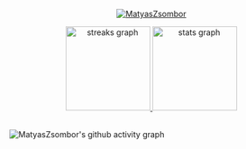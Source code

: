 <div align="center">
        <a href="https://github.com/MatyasZsombor">
                <p><img src="https://github-readme-stats.vercel.app/api/top-langs?username=MatyasZsombor&show_icons=true&locale=en&layout=compact&theme=gotham" alt="MatyasZsombor" /></p>
  <img src="https://streak-stats.demolab.com?user=MatyasZsombor&theme=gotham&hide_border=true&border_radius=0&background=000000&" height="150" alt="streaks graph"  />
  <img src="https://github-readme-stats-eight-theta.vercel.app/api?username=MatyasZsombor&custom_title=MatyasZsombor's%20GitHub%20Stats&show_icons=true&theme=gotham&hide_border=true&bg_color=000000&border_radius=0&count_private=true" height="150" alt="stats graph"  />
  </a>
</div> <br>

![MatyasZsombor's github activity graph](https://github-readme-activity-graph.vercel.app/graph?username=MatyasZsombor&custom_title=Activity%20Graph&days=50&hide_border=true&theme=gotham)
<br/>  
